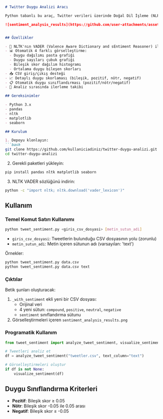 ```markdown
# Twitter Duygu Analizi Aracı

Python tabanlı bu araç, Twitter verileri üzerinde Doğal Dil İşleme (NLP) kullanarak duygu analizi yapar ve görselleştirmeler oluşturur.

![sentiment_analysis_results](https://github.com/user-attachments/assets/5a2b41b1-c89a-46fd-bca8-c32b5e2f8925)


## Özellikler

- 🧠 NLTK'nın VADER (Valence Aware Dictionary and sEntiment Reasoner) ile duygu analizi
- 📊 Otomatik 4 farklı görselleştirme:
  - Duygu dağılımı pasta grafiği
  - Duygu sayıları çubuk grafiği
  - Bileşik skor dağılım histogramı
  - Ortalama duygu bileşen skorları
- 📥 CSV giriş/çıkış desteği
- 📈 Detaylı duygu skorlaması (bileşik, pozitif, nötr, negatif)
- 📋 Otomatik duygu sınıflandırması (pozitif/nötr/negatif)
- 🚀 Analiz sırasında ilerleme takibi

## Gereksinimler

- Python 3.x
- pandas
- nltk
- matplotlib
- seaborn

## Kurulum

1. Depoyu klonlayın:
```bash
git clone https://github.com/kullaniciadiniz/twitter-duygu-analizi.git
cd twitter-duygu-analizi
```

2. Gerekli paketleri yükleyin:
```bash
pip install pandas nltk matplotlib seaborn
```

3. NLTK VADER sözlüğünü indirin:
```bash
python -c "import nltk; nltk.download('vader_lexicon')"
```

## Kullanım

### Temel Komut Satırı Kullanımı
```bash
python tweet_sentiment.py <giris_csv_dosyasi> [metin_sutun_adi]
```

- `giris_csv_dosyasi`: Tweetlerin bulunduğu CSV dosyasının yolu (zorunlu)
- `metin_sutun_adi`: Metin içeren sütunun adı (varsayılan: 'text')

Örnekler:
```bash
python tweet_sentiment.py data.csv
python tweet_sentiment.py data.csv text
```

### Çıktılar
Betik şunları oluşturacak:
1. `_with_sentiment` ekli yeni bir CSV dosyası:
   - Orijinal veri
   - 4 yeni sütun: `compound`, `positive`, `neutral`, `negative`
   - `sentiment` sınıflandırma sütunu
2. Görselleştirmeleri içeren `sentiment_analysis_results.png`

### Programatik Kullanım
```python
from tweet_sentiment import analyze_tweet_sentiment, visualize_sentiment

# Tweetleri analiz et
df = analyze_tweet_sentiment("tweetler.csv", text_column="text")

# Görselleştirmeleri oluştur
if df is not None:
    visualize_sentiment(df)
```

## Duygu Sınıflandırma Kriterleri
- **Pozitif**: Bileşik skor ≥ 0.05
- **Nötr**: Bileşik skor -0.05 ile 0.05 arası
- **Negatif**: Bileşik skor ≤ -0.05
